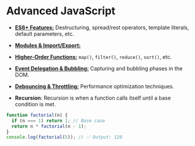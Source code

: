 # Advanced JavaScript

- [**ES6+ Features:**](es6plus-features.md)  Destructuring, spread/rest operators, template literals, default parameters, etc.

- [**Modules & Import/Export:**](modules.md)
 
- [**Higher-Order Functions:**](higher-order-functions.md) `map()`, `filter()`, `reduce()`, `sort()`, etc.

- [**Event Delegation & Bubbling:**](event-delefation-and-bubbling.md) Capturing and bubbling phases in the DOM.

- [**Debouncing & Throttling:**](debounce-and-throttling.md) Performance optimization techniques.
- **Recursion**: Recursion is when a function calls itself until a base condition is met.
```js
function factorial(n) {
  if (n === 1) return 1; // Base case
  return n * factorial(n - 1);
}
console.log(factorial(5)); // ✅ Output: 120
```